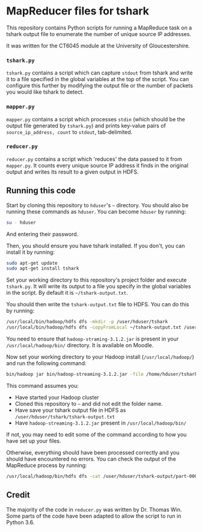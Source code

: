 # MapReducer files for tshark
This repository contains Python scripts for running a MapReduce task on a tshark output file to enumerate the number of unique source IP addresses.

It was written for the CT6045 module at the University of Gloucestershire.

### `tshark.py`
`tshark.py` contains a script which can capture `stdout` from tshark and write it to a file specified in the global variables at the top of the script. You can configure this further by modifying the output file or the number of packets you would like tshark to detect.

### `mapper.py`
`mapper.py` contains a script which processes `stdin` (which should be the output file generated by `tshark.py`) and prints key-value pairs of `source_ip_address, count` to `stdout`, tab-delimited.

### `reducer.py`
`reducer.py` contains a script which 'reduces' the data passed to it from `mapper.py`. It counts every unique source IP address it finds in the original output and writes its result to a given output in HDFS.

## Running this code
Start by cloning this repository to `hduser`'s `~` directory. You should also be running these commands as `hduser`. You can become `hduser` by running:
```bash
su - hduser
```

And entering their password.

Then, you should ensure you have tshark installed. If you don't, you can install it by running:
```bash
sudo apt-get update
sudo apt-get install tshark
```

Set your working directory to this repository's project folder and execute `tshark.py`. It will write its output to a file you specify in the global variables in the script. By default it is `~/tshark-output.txt`.

You should then write the `tshark-output.txt` file to HDFS. You can do this by running:
```bash
/usr/local/bin/hadoop/hdfs dfs -mkdir -p /user/hduser/tshark
/usr/local/bin/hadoop/hdfs dfs -copyFromLocal ~/tshark-output.txt /user/hduser/tshark/tshark-output.txt
```

You need to ensure that `hadoop-straming-3.1.2.jar` is present in your `/usr/local/hadoop/bin/` directory. It is available on Moodle. 

Now set your working directory to your Hadoop install (`/usr/local/hadoop/`) and run the following command:
```bash
bin/hadoop jar bin/hadoop-streaming-3.1.2.jar -file /home/hduser/tshark-mapreducer/mapper.py -mapper /home/hduser/tshark-mapreducer/mapper.py -file /home/hduser/tshark-mapreducer/reducer.py -reducer /home/hduser/tshark-mapreducer/reducer.py -input /user/hduser/tshark/tshark-output.txt -output /user/hduser/tshark-output
```

This command assumes you:
* Have started your Hadoop cluster
* Cloned this repository to `~` and did not edit the folder name.
* Have save your tshark output file in HDFS as `/user/hduser/tshark/tshark-output.txt`
* Have `hadoop-streaming-3.1.2.jar` present in `/usr/local/hadoop/bin/`

If not, you may need to edit some of the command according to how you have set up your files.

Otherwise, everything should have been processed correctly and you should have encountered no errors. You can check the output of the MapReduce process by running:
```bash
/usr/local/hadoop/bin/hdfs dfs -cat /user/hduser/tshark-output/part-00000
```

## Credit
The majority of the code in `reducer.py` was written by Dr. Thomas Win. Some parts of the code have been adapted to allow the script to run in Python 3.6.
